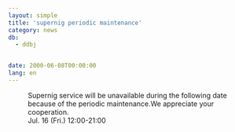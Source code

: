 ```yaml
---
layout: simple
title: 'supernig periodic maintenance'
category: news
db:
  - ddbj


date: 2000-06-08T00:00:00
lang: en
---
```


<dd>Supernig service will be unavailable during the following date because of the periodic maintenance.We appreciate your cooperation.<br>
<dd>Jul. 16 (Fri.) 12:00-21:00</dd>
</dd>
